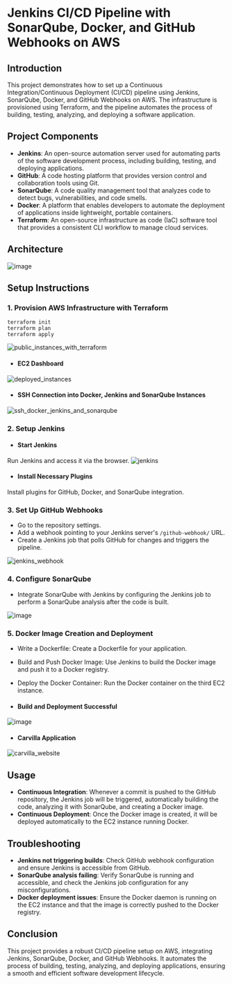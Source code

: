# Jenkins CI/CD Pipeline with SonarQube, Docker, and GitHub Webhooks on AWS

## Introduction

This project demonstrates how to set up a Continuous Integration/Continuous Deployment (CI/CD) pipeline using Jenkins, SonarQube, Docker, and GitHub Webhooks on AWS. The infrastructure is provisioned using Terraform, and the pipeline automates the process of building, testing, analyzing, and deploying a software application.

## Project Components

- **Jenkins**: An open-source automation server used for automating parts of the software development process, including building, testing, and deploying applications.
- **GitHub**: A code hosting platform that provides version control and collaboration tools using Git.
- **SonarQube**: A code quality management tool that analyzes code to detect bugs, vulnerabilities, and code smells.
- **Docker**: A platform that enables developers to automate the deployment of applications inside lightweight, portable containers.
- **Terraform**: An open-source infrastructure as code (IaC) software tool that provides a consistent CLI workflow to manage cloud services.

## Architecture

![image](https://github.com/user-attachments/assets/2db7fc5e-b2e2-4f37-83b9-7849e29f12f5)

## Setup Instructions

### 1. Provision AWS Infrastructure with Terraform
```
terraform init
terraform plan
terraform apply
 ```
![public_instances_with_terraform](https://github.com/user-attachments/assets/eaaa2b84-70a1-4348-a612-6d5b06574c83)
- #### EC2 Dashboard
![deployed_instances](https://github.com/user-attachments/assets/fa272442-9de4-4551-9a7f-ec21e7d3f469)
- #### SSH Connection into Docker, Jenkins and SonarQube Instances
![ssh_docker_jenkins_and_sonarqube](https://github.com/user-attachments/assets/9667e75a-fb64-414e-b047-948f9034e552)

### 2. Setup Jenkins

- #### Start Jenkins
Run Jenkins and access it via the browser.
![jenkins](https://github.com/user-attachments/assets/fffff306-179f-4887-b110-296fd358fe9c)

- #### Install Necessary Plugins
Install plugins for GitHub, Docker, and SonarQube integration.

### 3. Set Up GitHub Webhooks
 
- Go to the repository settings.
- Add a webhook pointing to your Jenkins server's `/github-webhook/` URL.
- Create a Jenkins job that polls GitHub for changes and triggers the pipeline.

![jenkins_webhook](https://github.com/user-attachments/assets/d236d2c4-7282-4d01-a6e3-7afef0ba2e94)


### 4. Configure SonarQube

- Integrate SonarQube with Jenkins by configuring the Jenkins job to perform a SonarQube analysis after the code is built.

![image](https://github.com/user-attachments/assets/cf771089-9634-4e24-9551-629fb617616e)

### 5. Docker Image Creation and Deployment

- Write a Dockerfile: Create a Dockerfile for your application.
- Build and Push Docker Image: Use Jenkins to build the Docker image and push it to a Docker registry.
- Deploy the Docker Container: Run the Docker container on the third EC2 instance.

- #### Build and Deployment Successful
![image](https://github.com/user-attachments/assets/045022be-eb57-4f4c-9f79-e8cd4d9376ef)

- #### Carvilla Application
![carvilla_website](https://github.com/user-attachments/assets/5448b4dc-ad79-4631-b62f-5e2e45a29212)

## Usage

- **Continuous Integration**: Whenever a commit is pushed to the GitHub repository, the Jenkins job will be triggered, automatically building the code, analyzing it with SonarQube, and creating a Docker image.
- **Continuous Deployment**: Once the Docker image is created, it will be deployed automatically to the EC2 instance running Docker.

## Troubleshooting

- **Jenkins not triggering builds**: Check GitHub webhook configuration and ensure Jenkins is accessible from GitHub.
- **SonarQube analysis failing**: Verify SonarQube is running and accessible, and check the Jenkins job configuration for any misconfigurations.
- **Docker deployment issues**: Ensure the Docker daemon is running on the EC2 instance and that the image is correctly pushed to the Docker registry.

## Conclusion

This project provides a robust CI/CD pipeline setup on AWS, integrating Jenkins, SonarQube, Docker, and GitHub Webhooks. It automates the process of building, testing, analyzing, and deploying applications, ensuring a smooth and efficient software development lifecycle.
